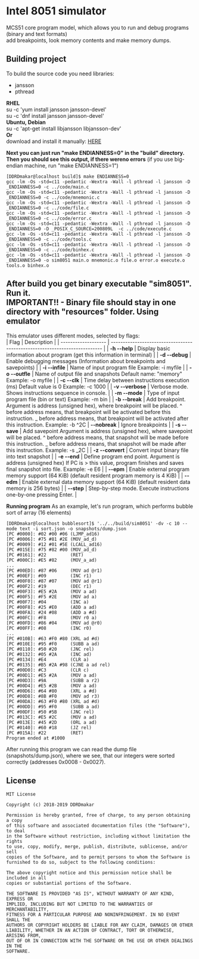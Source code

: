 Intel 8051 simulator
====================
MCS51 core program model, which allows you to run and debug programs  
(binary and text formats)  
add breakpoints, look memory contents and make memory dumps.  

Building project
----------------

To build the source code you need libraries:
- jansson
- pthread

**RHEL**  
su -c 'yum install jansson jansson-devel'  
su -c 'dnf install jansson jansson-devel'  
**Ubuntu, Debian**  
su -c 'apt-get install libjansson libjansson-dev'  
**Or**  
download and install it manually: [HERE](https://github.com/akheron/jansson)  
  
**Next you can just run "make ENDIANNESS=0" in the "build" directory. Then you should see this output, if there wereno errors**
(if you use big-endian machine, run "make ENDIANNESS=1")
```
[DDRDmakar@localhost build]$ make ENDIANNESS=0
gcc -lm -Os -std=c11 -pedantic -Wextra -Wall -l pthread -l jansson -D _ENDIANNESS=0 -c ../code/main.c
gcc -lm -Os -std=c11 -pedantic -Wextra -Wall -l pthread -l jansson -D _ENDIANNESS=0 -c ../code/mnemonic.c
gcc -lm -Os -std=c11 -pedantic -Wextra -Wall -l pthread -l jansson -D _ENDIANNESS=0 -c ../code/file.c
gcc -lm -Os -std=c11 -pedantic -Wextra -Wall -l pthread -l jansson -D _ENDIANNESS=0 -c ../code/error.c
gcc -lm -Os -std=c11 -pedantic -Wextra -Wall -l pthread -l jansson -D _ENDIANNESS=0 -D _POSIX_C_SOURCE=200809L  -c ../code/execute.c
gcc -lm -Os -std=c11 -pedantic -Wextra -Wall -l pthread -l jansson -D _ENDIANNESS=0 -c ../code/tools.c
gcc -lm -Os -std=c11 -pedantic -Wextra -Wall -l pthread -l jansson -D _ENDIANNESS=0 -c ../code/binhex.c
gcc -lm -Os -std=c11 -pedantic -Wextra -Wall -l pthread -l jansson -D _ENDIANNESS=0 -o sim8051 main.o mnemonic.o file.o error.o execute.o tools.o binhex.o
```
After build you get binary executable "sim8051". Run it.  
**IMPORTANT!!** - Binary file should stay in one directory with "resources" folder.
Using emulator 
--------------
This emulator uses different modes, selected by flags:  
| Flag                | Description                                                                |
| ------------------- | -------------------------------------------------------------------------- |
| **-h --help**       | Display basic information about program (get this information in terminal) |
| **-d --debug**      | Enable debugging messages (Information about breakpoints and savepoints) |
| **-i --infile**     | Name of input program file	Example: -i myfile |
| **-o --outfle**     | Name of output file and snapshots	Default name: "memory"	Example: -o myfile |
| **-c --clk**        | Time delay between instructions execution (ms)	Default value is 0	Example: -c 1000 |
| **-v --verbose**    | Verbose mode. Shows instructions sequence in console. |
| **-m --mode**       | Type of input program file (bin or text)	Example: -m bin |
| **-b --break**      | Add breakpoint.	Argument is address (unsigned hex), where breakpoint will be placed.	^ before address means, that breakpoint will be activated before this instruction.	_ before address means, that breakpoint will be activated after this instruction.	Example: -b ^2C
| **--nobreak**       | Ignore breakpoints |
| **-s --save**       | Add savepoint	Argument is address (unsigned hex), where savepoint will be placed.	^ before address means, that snapshot will be made before this instruction.	_ before address means, that snapshot will be made after this instruction.	Example: -s _2C |
| **-z --convert**    | Convert input binary file into text snapshot |
| **-e --end**        | Define program end point.	Argument is address (unsigned hex)	If PC is > this value, program finishes and saves final snapshot into file.	Example: -e E6 |
| **--epm**           | Enable external program memory support (64 KiB) (default resident program memory is 4 KiB) |
| **--edm**           | Enable external data memory support (64 KiB) (default resident data memory is 256 bytes) |
| **--step**          | Step-by-step mode. Execute instructions one-by-one pressing Enter. |

**Running program**
As an example, let's run program, which performs bubble sort of array (16 elements)
```
[DDRDmakar@localhost bubblesort]$ '../../build/sim8051' -dv -c 10 --mode text -i sort.json -o snapshots/dump.json
[PC #0000]: #02 #00 #06 (LJMP_ad16)
[PC #0006]: #75 #81 #2E (MOV_ad_d)
[PC #0009]: #12 #01 #5E (LCALL_ad16)
[PC #015E]: #75 #82 #00 (MOV_ad_d)
[PC #0161]: #22         (RET)
[PC #000C]: #E5 #82     (MOV_a_ad)
...
[PC #00ED]: #87 #06     (MOV ad @r1)
[PC #00EF]: #09         (INC r1)
[PC #00F0]: #87 #07     (MOV ad @r1)
[PC #00F2]: #19         (DEC r1)
[PC #00F3]: #E5 #2A     (MOV a ad)
[PC #00F5]: #F5 #2E     (MOV ad a)
[PC #00F7]: #04         (INC a)
[PC #00F8]: #25 #E0     (ADD a ad)
[PC #00FA]: #24 #08     (ADD a #d)
[PC #00FC]: #F8         (MOV r0 a)
[PC #00FD]: #86 #04     (MOV ad @r0)
[PC #00FF]: #08         (INC r0)
...
[PC #010B]: #63 #F0 #80 (XRL ad #d)
[PC #010E]: #95 #F0     (SUBB a ad)
[PC #0110]: #50 #20     (JNC rel)
[PC #0132]: #05 #2A     (INC ad)
[PC #0134]: #E4         (CLR a)
[PC #0135]: #B5 #2A #98 (CJNE a ad rel)
[PC #00D0]: #C3         (CLR c)
[PC #00D1]: #E5 #2A     (MOV a ad)
[PC #00D3]: #9A         (SUBB a r2)
[PC #00D4]: #E5 #2B     (MOV a ad)
[PC #00D6]: #64 #80     (XRL a #d)
[PC #00D8]: #8B #F0     (MOV ad r3)
[PC #00DA]: #63 #F0 #80 (XRL ad #d)
[PC #00DD]: #95 #F0     (SUBB a ad)
[PC #00DF]: #50 #5B     (JNC rel)
[PC #013C]: #E5 #2C     (MOV a ad)
[PC #013E]: #45 #2D     (ORL a ad)
[PC #0140]: #60 #18     (JZ rel)
[PC #015A]: #22         (RET)
Program ended at #1000
```
After running this program we can read the dump file (snapshots/dump.json), where we see, that our integers were sorted correctly (addresses 0x0008 - 0x0027).

License
-------
```
MIT License

Copyright (c) 2018-2019 DDRDmakar

Permission is hereby granted, free of charge, to any person obtaining a copy
of this software and associated documentation files (the "Software"), to deal
in the Software without restriction, including without limitation the rights
to use, copy, modify, merge, publish, distribute, sublicense, and/or sell
copies of the Software, and to permit persons to whom the Software is
furnished to do so, subject to the following conditions:

The above copyright notice and this permission notice shall be included in all
copies or substantial portions of the Software.

THE SOFTWARE IS PROVIDED "AS IS", WITHOUT WARRANTY OF ANY KIND, EXPRESS OR
IMPLIED, INCLUDING BUT NOT LIMITED TO THE WARRANTIES OF MERCHANTABILITY,
FITNESS FOR A PARTICULAR PURPOSE AND NONINFRINGEMENT. IN NO EVENT SHALL THE
AUTHORS OR COPYRIGHT HOLDERS BE LIABLE FOR ANY CLAIM, DAMAGES OR OTHER
LIABILITY, WHETHER IN AN ACTION OF CONTRACT, TORT OR OTHERWISE, ARISING FROM,
OUT OF OR IN CONNECTION WITH THE SOFTWARE OR THE USE OR OTHER DEALINGS IN THE
SOFTWARE.
```
